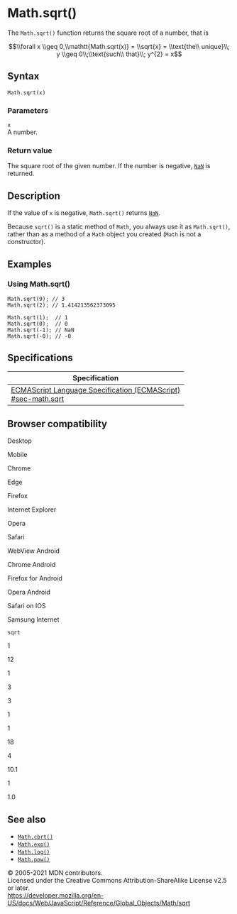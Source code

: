 # Math.sqrt()

The `Math.sqrt()` function returns the square root of a number, that is

$$\\forall x \\geq 0,\\mathtt{Math.sqrt(x)} = \\sqrt{x} = \\text{the\\ unique}\\; y \\geq 0\\;\\text{such\\ that}\\; y^{2} = x$$

## Syntax

    Math.sqrt(x)

### Parameters

`x`  
A number.

### Return value

The square root of the given number. If the number is negative, [`NaN`](../nan) is returned.

## Description

If the value of `x` is negative, `Math.sqrt()` returns [`NaN`](../nan).

Because `sqrt()` is a static method of `Math`, you always use it as `Math.sqrt()`, rather than as a method of a `Math` object you created (`Math` is not a constructor).

## Examples

### Using Math.sqrt()

    Math.sqrt(9); // 3
    Math.sqrt(2); // 1.414213562373095

    Math.sqrt(1);  // 1
    Math.sqrt(0);  // 0
    Math.sqrt(-1); // NaN
    Math.sqrt(-0); // -0

## Specifications

<table><thead><tr class="header"><th>Specification</th></tr></thead><tbody><tr class="odd"><td><a href="https://tc39.es/ecma262/#sec-math.sqrt">ECMAScript Language Specification (ECMAScript)<br />
<span class="small">#sec-math.sqrt</span></a></td></tr></tbody></table>

## Browser compatibility

Desktop

Mobile

Chrome

Edge

Firefox

Internet Explorer

Opera

Safari

WebView Android

Chrome Android

Firefox for Android

Opera Android

Safari on IOS

Samsung Internet

`sqrt`

1

12

1

3

3

1

1

18

4

10.1

1

1.0

## See also

-   [`Math.cbrt()`](cbrt)
-   [`Math.exp()`](exp)
-   [`Math.log()`](log)
-   [`Math.pow()`](pow)

© 2005-2021 MDN contributors.  
Licensed under the Creative Commons Attribution-ShareAlike License v2.5 or later.  
<a href="https://developer.mozilla.org/en-US/docs/Web/JavaScript/Reference/Global_Objects/Math/sqrt" class="_attribution-link">https://developer.mozilla.org/en-US/docs/Web/JavaScript/Reference/Global_Objects/Math/sqrt</a>
